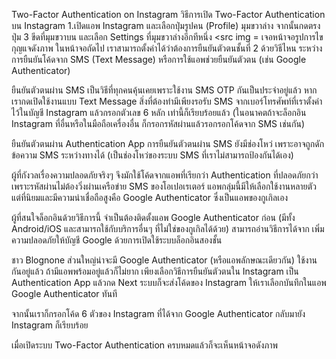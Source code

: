 <b1>Two-Factor Authentication on Instagram
วิธีการเปิด Two-Factor Authentication บน Instagram
1.เปิดแอพ Instagram และเลือกปุ่มรูปคน (Profile) มุมขวาล่าง จากนั้นกดตรงปุ่ม 3 ขีดที่มุมขวาบน และเลือก Settings ที่มุมขวาล่างอีกทีหนึ่ง
  <src img = 
  เจอหน้าจอรูปการไขกุญแจดังภาพ ในหน้าจอถัดไป เราสามารถตั้งค่าได้ว่าต้องการยืนยันตัวตนชั้นที่ 2 ด้วยวิธีไหน ระหว่างการยืนยันโค้ดจาก SMS (Text Message) หรือการใช้แอพช่วยยืนยันตัวตน (เช่น Google Authenticator)

ยืนยันตัวตนผ่าน SMS
เป็นวิธีที่ทุกคนคุ้นเคยเพราะใช้งาน SMS OTP กันเป็นประจำอยู่แล้ว หากเรากดเปิดใช้งานแบบ Text Message สิ่งที่ต้องทำมีเพียงรอรับ SMS จากเบอร์โทรศัพท์ที่เราตั้งค่าไว้ในบัญชี Instagram แล้วกรอกตัวเลข 6 หลัก เท่านี้ก็เรียบร้อยแล้ว (ในอนาคตถ้าจะล็อกอิน Instagram ที่อื่นหรือในมือถือเครื่องอื่น ก็กรอกรหัสผ่านแล้วรอกรอกโค้ดจาก SMS เช่นกัน)

ยืนยันตัวตนผ่าน Authentication App
การยืนยันตัวตนผ่าน SMS ยังมีช่องโหว่ เพราะอาจถูกดักข้อความ SMS ระหว่างทางได้ (เป็นช่องโหว่ของระบบ SMS ที่เราไม่สามารถป้องกันได้เอง)

ผู้ที่กังวลเรื่องความปลอดภัยจริงๆ จึงมักใช้โค้ดจากแอพที่เรียกว่า Authentication ที่ปลอดภัยกว่า เพราะรหัสผ่านไม่ต้องวิ่งผ่านเครือข่าย SMS ของโอเปอเรเตอร์ แอพกลุ่มนี้มีให้เลือกใช้งานหลายตัว แต่ที่นิยมและมีความน่าเชื่อถือสูงคือ Google Authenticator ซึ่งเป็นแอพของกูเกิลเอง

ผู้ที่สนใจล็อกอินด้วยวิธีการนี้ จำเป็นต้องติดตั้งแอพ Google Authenticator ก่อน (มีทั้ง Android/iOS และสามารถใช้กับบริการอื่นๆ ที่ไม่ใช่ของกูเกิลได้ด้วย) สามารถอ่านวิธีการได้จาก เพิ่มความปลอดภัยให้บัญชี Google ด้วยการเปิดใช้ระบบล็อกอินสองชั้น

ชาว Blognone ส่วนใหญ่น่าจะมี Google Authenticator (หรือแอพลักษณะเดียวกัน) ใช้งานกันอยู่แล้ว ถ้ามีแอพพร้อมอยู่แล้วก็ไม่ยาก เพียงเลือกวิธีการยืนยันตัวตนใน Instagram เป็น Authentication App แล้วกด Next ระบบก็จะส่งโค้ดของ Instagram ให้เราเลือกบันทึกในแอพ Google Authenticator ทันที

จากนั้นเราก็กรอกโค้ด 6 ตัวของ Instagram ที่ได้จาก Google Authenticator กลับมายัง Instagram ก็เรียบร้อย

เมื่อเปิดระบบ Two-Factor Authentication ครบหมดแล้วก็จะเห็นหน้าจอดังภาพ


  
